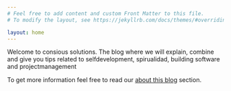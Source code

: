 ```yaml
---
# Feel free to add content and custom Front Matter to this file.
# To modify the layout, see https://jekyllrb.com/docs/themes/#overriding-theme-defaults

layout: home
---
```


Welcome to consious solutions. The blog where we will explain, combine and give you tips related to  selfdevelopment, spirualidad, building software and projectmanagement

To get more information feel free to read our [about this blog](./about/) section.
